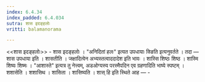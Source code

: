 ```yaml
---
index: 6.4.34
index_padded: 6.4.034
sutra: शास इदङ्हलोः
vritti: balamanorama

---
```

<<शास इदङ्हलोः>> - शास इदङ्हलोः । "अनिदितां हलः" इत्यत उपधायाः क्ङिति इत्यनुवर्तते । तदा — शास उपधाया इति । शासतीति । जक्षादित्वेन अभ्यस्तत्वाददादेश इति भावः । शास्सि शिष्ठः शिष्ठ । शास्मि शिष्वः शिष्मः । "आशास्ते" इत्यत्र तु नेत्त्वम्, अडओग्यस्य परस्मैपदिन एव ग्रहणादिति भाष्ये स्पष्टम् । शशासेति । शशासिथ । शासिता । शासिष्यति । शास् हि इति स्थिते आह — -